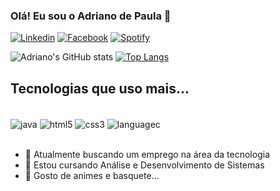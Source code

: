 ### Olá! Eu sou o Adriano de Paula 👋

[![Linkedin](https://img.shields.io/badge/LinkedIn-0077B5?style=for-the-badge&logo=linkedin&logoColor=white)](https://www.linkedin.com/in/adriano-de-paula-2b4636144)
[![Facebook](https://img.shields.io/badge/Facebook-1877F2?style=for-the-badge&logo=facebook&logoColor=white)](https://www.facebook.com/adriano.depaula.3154)
[![Spotify](https://img.shields.io/badge/Spotify-1ED760?&style=for-the-badge&logo=spotify&logoColor=white)](https://open.spotify.com/user/adrianobats12)

![Adriano's GitHub stats](https://github-readme-stats.vercel.app/api?username=adriano-de-paula&show_icons=true&theme=onedark)
[![Top Langs](https://github-readme-stats.vercel.app/api/top-langs/?username=adriano-de-paula&langs_count=8&theme=onedark)](https://github.com/adriano-de-paula/github-readme-stats)

## Tecnologias que uso mais...

<div style="display: inline_block"><br/>
  <img align="center" alt="java" src="https://img.shields.io/badge/Java-ED8B00?style=for-the-badge&logo=java&logoColor=white"/>
  <img align="center" alt="html5" src="https://img.shields.io/badge/HTML5-E34F26?style=for-the-badge&logo=html5&logoColor=white"/>
  <img align="center" alt="css3" src="https://img.shields.io/badge/CSS3-1572B6?style=for-the-badge&logo=css3&logoColor=white"/>
  <img align="center" alt="languagec" src="https://img.shields.io/badge/C-00599C?style=for-the-badge&logo=c&logoColor=white"/>
</div><br/>

- 🔭 Atualmente buscando um emprego na área da tecnologia
- 🌱 Estou cursando Análise e Desenvolvimento de Sistemas
- 💬 Gosto de animes e basquete...
